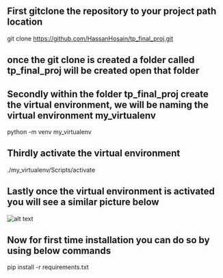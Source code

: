 ## First gitclone the repository to your project path location

git clone https://github.com/HassanHosain/tp_final_proj.git

## once the git clone is created a folder called tp_final_proj will be created open that folder

## Secondly within the folder tp_final_proj create the virtual environment, we will be naming the virtual environment my_virtualenv

python -m venv my_virtualenv

## Thirdly activate the virtual environment 

./my_virtualenv/Scripts/activate

## Lastly once the virtual environment is activated you will see a similar picture below 
![alt text](img/virtual_env_img)

## Now for first time installation you can do so by using below commands
pip install -r requirements.txt